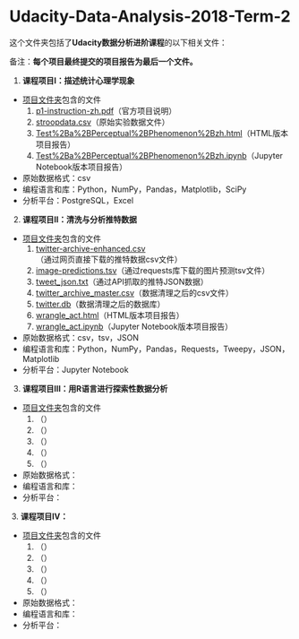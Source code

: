# Udacity-Data-Analysis-2018-Term-2

这个文件夹包括了**Udacity数据分析进阶课程**的以下相关文件： 

备注：**每个项目最终提交的项目报告为最后一个文件。**

1. **课程项目I：描述统计心理学现象**
  - [项目文件夹](https://github.com/kexinlin/Udacity-Data-Analysis-2018-Term-2/tree/master/Project1)包含的文件
    1. [p1-instruction-zh.pdf](https://github.com/kexinlin/Udacity-Data-Analysis-2018-Term-2/blob/master/Project1/p1-instruction-zh.pdf)（官方项目说明）
    2. [stroopdata.csv](https://github.com/kexinlin/Udacity-Data-Analysis-2018-Term-2/blob/master/Project1/stroopdata.csv)（原始实验数据文件）
    3. [Test%2Ba%2BPerceptual%2BPhenomenon%2Bzh.html](https://github.com/kexinlin/Udacity-Data-Analysis-2018-Term-2/blob/master/Project1/Test%2Ba%2BPerceptual%2BPhenomenon%2Bzh.html)（HTML版本项目报告）
    4. [Test%2Ba%2BPerceptual%2BPhenomenon%2Bzh.ipynb](https://github.com/kexinlin/Udacity-Data-Analysis-2018-Term-2/blob/master/Project1/Test%2Ba%2BPerceptual%2BPhenomenon%2Bzh.ipynb)（Jupyter Notebook版本项目报告）
  - 原始数据格式：csv
  - 编程语言和库：Python，NumPy，Pandas，Matplotlib，SciPy
  - 分析平台：PostgreSQL，Excel
  
2. **课程项目II：清洗与分析推特数据**
  - [项目文件夹](https://github.com/kexinlin/Udacity-Data-Analysis-2018-Advanced/tree/master/Project2)包含的文件
    1. [twitter-archive-enhanced.csv](https://github.com/kexinlin/Udacity-Data-Analysis-2018-Advanced/blob/master/Project2/twitter-archive-enhanced.csv)（通过网页直接下载的推特数据csv文件）
    2. [image-predictions.tsv](https://github.com/kexinlin/Udacity-Data-Analysis-2018-Advanced/blob/master/Project2/image-predictions.tsv)（通过requests库下载的图片预测tsv文件）
    3. [tweet_json.txt](https://github.com/kexinlin/Udacity-Data-Analysis-2018-Advanced/blob/master/Project2/tweet_json.txt)（通过API抓取的推特JSON数据）
    4. [twitter_archive_master.csv](https://github.com/kexinlin/Udacity-Data-Analysis-2018-Advanced/blob/master/Project2/twitter_archive_master.csv)（数据清理之后的csv文件）
    5. [twitter.db](https://github.com/kexinlin/Udacity-Data-Analysis-2018-Advanced/blob/master/Project2/twitter.db)（数据清理之后的数据库）
    6. [wrangle_act.html](https://github.com/kexinlin/Udacity-Data-Analysis-2018-Advanced/blob/master/Project2/wrangle_act.html)（HTML版本项目报告）
    7. [wrangle_act.ipynb](https://github.com/kexinlin/Udacity-Data-Analysis-2018-Advanced/blob/master/Project2/wrangle_act.ipynb)（Jupyter Notebook版本项目报告）
  - 原始数据格式：csv，tsv，JSON
  - 编程语言和库：Python，NumPy，Pandas，Requests，Tweepy，JSON，Matplotlib
  - 分析平台：Jupyter Notebook
  
3. **课程项目III：用R语言进行探索性数据分析**
  - [项目文件夹]()包含的文件
      1. []()（） 
      2. []()（） 
      3. []()（） 
      4. []()（） 
      5. []()（） 
  - 原始数据格式： 
  - 编程语言和库： 
  - 分析平台： 
  
  
  3. **课程项目IV：**
  - [项目文件夹]()包含的文件
      1. []()（） 
      2. []()（） 
      3. []()（） 
      4. []()（） 
      5. []()（） 
  - 原始数据格式： 
  - 编程语言和库： 
  - 分析平台： 
